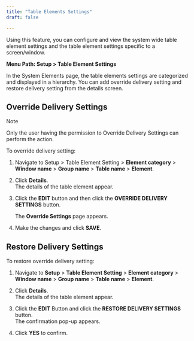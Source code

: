 ```yaml
---
title: "Table Elements Settings"
draft: false

---
```

Using this feature, you can configure and view the system wide table element settings and the table element settings specific to a screen/window.

**Menu Path: Setup > Table Element Settings**

In the System Elements page, the table elements settings are categorized and displayed in a hierarchy. You can add override delivery setting and restore delivery setting from the details screen.

## Override Delivery Settings

>[!Note]  
>Only the user having the permission to Override Delivery Settings can perform the action.

To override delivery setting:

  1. Navigate to Setup > Table Element Setting > **Element category** > **Window name** > **Group name** > **Table name** > **Element**.

  2. Click **Details**. 
    <br> The details of the table element appear.

  3. Click the **EDIT** button and then click the **OVERRIDE DELIVERY SETTINGS** button.

      The **Override Settings** page appears.

  4. Make the changes and click **SAVE**.

## Restore Delivery Settings

To restore override delivery setting:

  1. Navigate to **Setup** > **Table Element Setting** > **Element category** > **Window name** > **Group name** > **Table name** > **Element**.

  2. Click **Details**. 
      <br>The details of the table element appear.

  3. Click the **EDIT** Button and click the **RESTORE DELIVERY SETTINGS** button. <br> The confirmation pop-up appears.

  5. Click **YES** to confirm.

